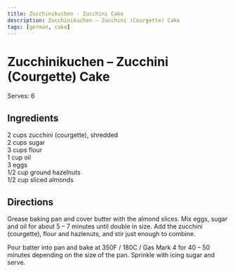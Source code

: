 ```yaml
---
title: Zucchinikuchen - Zucchini Cake
description: Zucchinikuchen – Zucchini (Courgette) Cake
tags: [german, cake]
---
```


# Zucchinikuchen – Zucchini (Courgette) Cake
Serves: 6

## Ingredients
2 cups zucchini (courgette), shredded  
2 cups sugar  
3 cups flour  
1 cup oil  
3 eggs  
1/2 cup ground hazelnuts  
1/2 cup sliced almonds

## Directions
Grease baking pan and cover butter with the almond slices. Mix eggs, sugar and oil for about 5 – 7 minutes until double in size. Add the zucchini (courgette), flour and hazlenuts, and stir just enough to combine.

Pour batter into pan and bake at 350F / 180C / Gas Mark 4 for 40 – 50 minutes depending on the size of the pan. Sprinkle with icing sugar and serve.